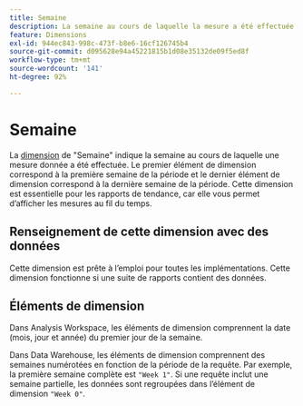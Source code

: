 ```yaml
---
title: Semaine
description: La semaine au cours de laquelle la mesure a été effectuée.
feature: Dimensions
exl-id: 944ec843-998c-473f-b8e6-16cf126745b4
source-git-commit: d095628e94a45221815b1d08e35132de09f5ed8f
workflow-type: tm+mt
source-wordcount: '141'
ht-degree: 92%

---
```


# Semaine

La [dimension](overview.md) de &quot;Semaine&quot; indique la semaine au cours de laquelle une mesure donnée a été effectuée. Le premier élément de dimension correspond à la première semaine de la période et le dernier élément de dimension correspond à la dernière semaine de la période. Cette dimension est essentielle pour les rapports de tendance, car elle vous permet d’afficher les mesures au fil du temps.

## Renseignement de cette dimension avec des données

Cette dimension est prête à l’emploi pour toutes les implémentations. Cette dimension fonctionne si une suite de rapports contient des données.

## Éléments de dimension

Dans Analysis Workspace, les éléments de dimension comprennent la date (mois, jour et année) du premier jour de la semaine.

Dans Data Warehouse, les éléments de dimension comprennent des semaines numérotées en fonction de la période de la requête. Par exemple, la première semaine complète est `"Week 1"`. Si une requête inclut une semaine partielle, les données sont regroupées dans l’élément de dimension `"Week 0"`.
